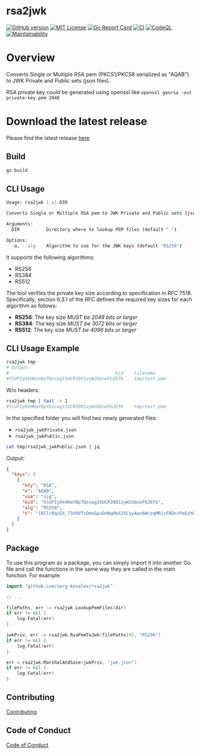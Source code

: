 # rsa2jwk

[![GitHub version](https://badge.fury.io/gh/serg-kovalev%2Frsa2jwk.svg)](https://badge.fury.io/gh/serg-kovalev%2Frsa2jwk)
[![MIT License](https://img.shields.io/badge/license-MIT-blue.svg)](https://github.com/serg-kovalev/rsa2jwk/blob/main/LICENSE)
[![Go Report Card](https://goreportcard.com/badge/github.com/serg-kovalev/rsa2jwk)](https://goreportcard.com/report/github.com/serg-kovalev/rsa2jwk)
[![CI](https://github.com/serg-kovalev/rsa2jwk/actions/workflows/ci.yml/badge.svg?query=branch%3Amain+event%3Apush)](https://github.com/serg-kovalev/rsa2jwk/actions/workflows/ci.yml?query=branch%3Amain+event%3Apush)
[![CodeQL](https://github.com/serg-kovalev/rsa2jwk/actions/workflows/codeql-analysis.yml/badge.svg?query=branch%3Amain+event%3Apush)](https://github.com/serg-kovalev/rsa2jwk/actions/workflows/codeql-analysis.yml?query=branch%3Amain+event%3Apush)
[![Maintainability](https://api.codeclimate.com/v1/badges/c5a82c115d4415d97ef1/maintainability)](https://codeclimate.com/github/serg-kovalev/rsa2jwk/maintainability)

# Overview

Converts Single or Multiple RSA pem (PKCS1/PKCS8 serialized as "AQAB") to JWK Private and Public sets (json files).

RSA private key could be generated using openssl like `openssl genrsa -out private-key.pem 2048`

# Download the latest release

Please find the latest release [here](https://github.com/serg-kovalev/rsa2jwk/releases)

## Build

```sh
go build
```

## CLI Usage

```sh
Usage: rsa2jwk [-a] DIR

Converts Single or Multiple RSA pem to JWK Private and Public sets (json files)

Arguments:
  DIR          Directory where to lookup PEM files (default ".")

Options:
  -a, --alg    Algorithm to use for the JWK keys (default "RS256")
```

It supports the following algorithms:

- RS256
- RS384
- RS512

The tool verifies the private key size according to specification in RFC 7518. Specifically, section 6.3.1 of the RFC defines the required key sizes for each algorithm as follows:

- **RS256**: The key size _MUST be 2048 bits or larger_
- **RS384**: The key size _MUST be 3072 bits or larger_
- **RS512**: The key size _MUST be 4096 bits or larger_

## CLI Usage Example

```sh
rsa2jwk tmp
# Output:
#                                        Kid	Filename
#5lUPIy6kHHaYBpTQscwg15UCR39O1zyWJG6neFG2bTk	tmp/test.pem
```

W/o headers:

```sh
rsa2jwk tmp | tail -n 1
#5lUPIy6kHHaYBpTQscwg15UCR39O1zyWJG6neFG2bTk	tmp/test.pem
```

In the specified folder you will find two newly generated files:

- `rsa2jwk_jwkPrivate.json`
- `rsa2jwk_jwkPublic.json`

```sh
cat tmp/rsa2jwk_jwkPublic.json | jq
```

Output:

```json
{
  "keys": [
    {
      "kty": "RSA",
      "e": "AQAB",
      "use": "sig",
      "kid": "5lUPIy6kHHaYBpTQscwg15UCR39O1zyWJG6neFG2bTk",
      "alg": "RS256",
      "n": "16ClrRqxEX_73X0VTzOmoGpuOnNqHb425CyyAaoAWcoqMR1sFNOnrPeEzhRbJfDJ5SIQLCUzLIwxsWtiDxZnHS7D9BahtXCBwfokXkAZFDcyJPxEluV1I5VHyl-3uDuoLll2EkBd3v5AfXjwdPDmvVr9ugV52u5VSGr-j630dtzpc47QB9EgGN_RlQGGPQusJ3uEFy0k3ivDgsFbmZCUdfZFNfm30NjxIwBIzeTdWKdsSrwok7rla1TuveuaUjt-HBjImHHH47ocJq78OlAdJh5Mh2BRBHRwWvIJIChQ-MK-jJoef1u0Su15U4CsfWk7Dw7XbBOw9jdyOjuNNO50Dw"
    }
  ]
}
```

## Package

To use this program as a package, you can simply import it into another Go file and call the functions in the same way they are called in the main function. For example:

```go
import "github.com/serg-kovalev/rsa2jwk"

// ...

filePaths, err := rsa2jwk.LookupPemFiles(dir)
if err != nil {
	log.Fatal(err)
}

jwkPriv, err := rsa2jwk.RsaPemToJwk(filePaths[0], "RS256")
if err != nil {
	log.Fatal(err)
}

err = rsa2jwk.MarshalAndSave(jwkPriv, "jwk.json")
if err != nil {
	log.Fatal(err)
}
```

## Contributing

[Contributing](./CONTRIBUTING.md)

## Code of Conduct

[Code of Conduct](./CODE_OF_CONDUCT.md)
